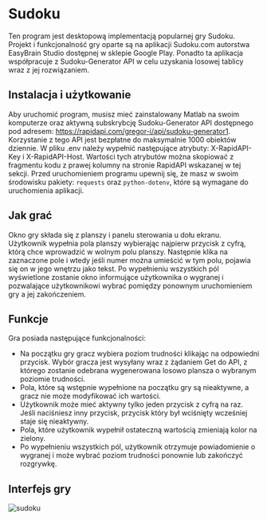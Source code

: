 # Sudoku
Ten program jest desktopową implementacją popularnej gry Sudoku. Projekt i funkcjonalność gry oparte są na aplikacji Sudoku.com autorstwa EasyBrain Studio dostępnej w sklepie Google Play. Ponadto ta aplikacja współpracuje z Sudoku-Generator API w celu uzyskania losowej tablicy wraz z jej rozwiązaniem.

## Instalacja i użytkowanie
Aby uruchomić program, musisz mieć zainstalowany Matlab na swoim komputerze oraz aktywną subskrybcję Sudoku-Generator API dostępnego pod adresem: https://rapidapi.com/gregor-i/api/sudoku-generator1. Korzystanie z tego API jest bezpłatne do maksymalnie 1000 obiektów dziennie. W pliku .env należy wypełnić następujące atrybuty: X-RapidAPI-Key i X-RapidAPI-Host. Wartości tych atrybutów można skopiować z fragmentu kodu z prawej kolumny na stronie RapidAPI wskazanej w tej sekcji. Przed uruchomieniem programu upewnij się, że masz w swoim środowisku pakiety: `requests` oraz `python-dotenv`, które są wymagane do uruchomienia aplikacji.

## Jak grać
Okno gry składa się z planszy i panelu sterowania u dołu ekranu. Użytkownik wypełnia pola planszy wybierając najpierw przycisk z cyfrą, którą chce wprowadzić w wolnym polu planszy. Następnie klika na zaznaczone pole i wtedy jeśli numer można umieścić w tym polu, pojawia się on w jego wnętrzu jako tekst. Po wypełnieniu wszystkich pól wyświetlone zostanie okno informujące użytkownika o wygranej i pozwalające użytkownikowi wybrać pomiędzy ponownym uruchomieniem gry a jej zakończeniem.

## Funkcje
Gra posiada następujące funkcjonalności:
- Na początku gry gracz wybiera poziom trudności klikając na odpowiedni przycisk. Wybór gracza jest wysyłany wraz z żądaniem Get do API, z którego zostanie odebrana wygenerowana losowo plansza o wybranym poziomie trudności.
- Pola, które są wstępnie wypełnione na początku gry są nieaktywne, a gracz nie może modyfikować ich wartości.
- Użytkownik może mieć aktywny tylko jeden przycisk z cyfrą na raz. Jeśli naciśniesz inny przycisk, przycisk który był wciśnięty wcześniej staje się nieaktywny.
- Pola, które użytkownik wypełnił ostateczną wartością zmieniają kolor na zielony.
- Po wypełnieniu wszystkich pól, użytkownik otrzymuje powiadomienie o wygranej i może wybrać poziom trudności ponownie lub zakończyć rozgrywkę.

## Interfejs gry
![sudoku](https://github.com/Marcin-Ramotowski/Sudoku/assets/109000485/babd18e4-7358-40e7-8de0-5db3af593a6c)